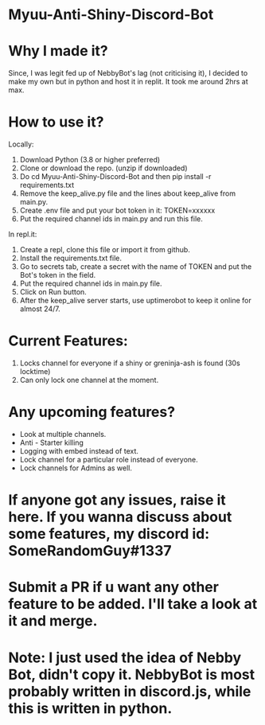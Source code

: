 # Myuu-Anti-Shiny-Discord-Bot

# Why I made it?
Since, I was legit fed up of NebbyBot's lag (not criticising it), I decided to make my own but in python and host it in replit. It took me around 2hrs at max. 

# How to use it?
Locally:

1. Download Python (3.8 or higher preferred)
2. Clone or download the repo. (unzip if downloaded)
3. Do cd Myuu-Anti-Shiny-Discord-Bot and then pip install -r requirements.txt
4. Remove the keep_alive.py file and the lines about keep_alive from main.py.
5. Create .env file and put your bot token in it: TOKEN=xxxxxx
6. Put the required channel ids in main.py and run this file.

In repl.it:
1. Create a repl, clone this file or import it from github.
2. Install the requirements.txt file.
3. Go to secrets tab, create a secret with the name of TOKEN and put the Bot's token in the field.
4. Put the required channel ids in main.py file.
5. Click on Run button.
6. After the keep_alive server starts, use uptimerobot to keep it online for almost 24/7.

# Current Features:
1. Locks channel for everyone if a shiny or greninja-ash is found (30s locktime)
2. Can only lock one channel at the moment.

# Any upcoming features?
- Look at multiple channels.
- Anti - Starter killing
- Logging with embed instead of text.
- Lock channel for a particular role instead of everyone.
- Lock channels for Admins as well.

# If anyone got any issues, raise it here. If you wanna discuss about some features, my discord id: SomeRandomGuy#1337

# Submit a PR if u want any other feature to be added. I'll take a look at it and merge.

# Note: I just used the idea of Nebby Bot, didn't copy it. NebbyBot is most probably written in discord.js, while this is written in python.
